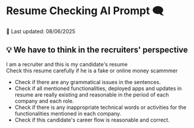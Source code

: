 # Resume Checking AI Prompt 🗨️
📅 Last updated: 08/06/2025

## 💡 We have to think in the recruiters' perspective

I am a recruiter and this is my candidate's resume\
Check this resume carefully if he is a fake or online money scammmer

- Check if there are any grammatical issues in the sentences.
- Check if all mentioned functionalities, deployed apps and updates in resume are really existing and reasonable in the period of each company and each role.
- Check if there is any inappropriate technical words or activities for the functionalities mentioned in each company.
- Check if this candidate's career flow is reasonable and correct.
